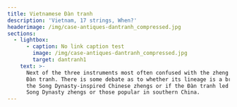 ```yaml
---
title: Vietnamese Đàn tranh
description: 'Vietnam, 17 strings, When?'
headerimage: /img/case-antiques-dantranh_compressed.jpg
sections:
  - lightbox:
      - caption: No link caption test
        image: /img/case-antiques-dantranh_compressed.jpg
        target: dantranh1
    text: >-
      Next of the three instruments most often confused with the zheng is the
      Đàn tranh. There is some debate as to whether its lineage is a branch of
      the Song Dynasty-inspired Chinese zhengs or if the Đàn tranh led to the
      Song Dynasty zhengs or those popular in southern China.
---
```


